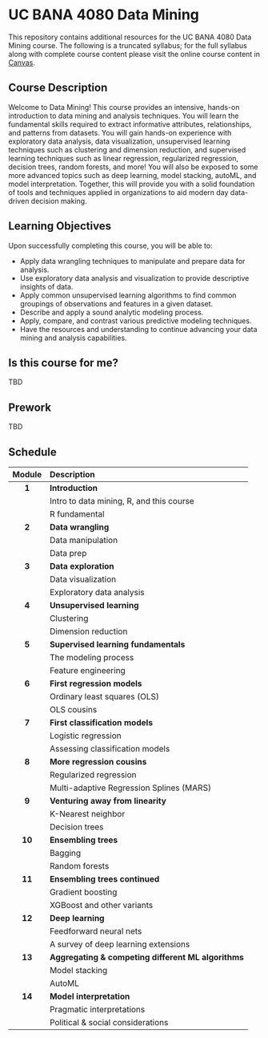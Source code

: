 UC BANA 4080 Data Mining
================

This repository contains additional resources for the UC BANA 4080 Data Mining course. The following is a truncated syllabus; for the full syllabus along with complete course content please visit the online course content in [Canvas](https://uc.instructure.com/). 


## Course Description

Welcome to Data Mining! This course provides an intensive, hands-on introduction to data mining and analysis techniques. You will learn the fundamental skills required to extract informative attributes, relationships, and patterns from datasets. You will gain hands-on experience with exploratory data analysis, data visualization, unsupervised learning techniques such as clustering and dimension reduction, and supervised learning techniques such as linear regression, regularized regression, decision trees, random forests, and more! You will also be exposed to some more advanced topics such as deep learning, model stacking, autoML, and model interpretation. Together, this will provide you with a solid foundation of tools and techniques applied in organizations to aid modern day data-driven decision making.

## Learning Objectives

Upon successfully completing this course, you will be able to:

* Apply data wrangling techniques to manipulate and prepare data for analysis.
* Use exploratory data analysis and visualization to provide descriptive insights of data.
* Apply common unsupervised learning algorithms to find common groupings of observations and features in a given dataset.
* Describe and apply a sound analytic modeling process.
* Apply, compare, and contrast various predictive modeling techniques.
* Have the resources and understanding to continue advancing your data mining and analysis capabilities.


## Is this course for me?

TBD

## Prework

TBD

## Schedule

| Module        | Description                                         |
|:-------------:|:----------------------------------------------------|
| **1**         | **Introduction**                                    |
|               | Intro to data mining, R, and this course            |
|               | R fundamental                                       |
| **2**         | **Data wrangling**                                  |
|               | Data manipulation                                   |
|               | Data prep                                           |
| **3**         | **Data exploration**                                |
|               | Data visualization                                  |
|               | Exploratory data analysis                           |
| **4**         | **Unsupervised learning**                           |
|               | Clustering                                          |
|               | Dimension reduction                                 |
| **5**         | **Supervised learning fundamentals**                |
|               | The modeling process                                |
|               | Feature engineering                                 |
| **6**         | **First regression models**                         |
|               | Ordinary least squares (OLS)                        |
|               | OLS cousins                                         |
| **7**         | **First classification models**                     |
|               | Logistic regression                                 |
|               | Assessing classification models                     |
| **8**         | **More regression cousins**                         |
|               | Regularized regression                              |
|               | Multi-adaptive Regression Splines (MARS)            |
| **9**         | **Venturing away from linearity**                   |
|               | K-Nearest neighbor                                  |
|               | Decision trees                                      |
| **10**        | **Ensembling trees**                                |
|               | Bagging                                             |
|               | Random forests                                      |
| **11**        | **Ensembling trees continued**                      |
|               | Gradient boosting                                   |
|               | XGBoost and other variants                          |
| **12**        | **Deep learning**                                   |
|               | Feedforward neural nets                             |
|               | A survey of deep learning extensions                |
| **13**        | **Aggregating & competing different ML algorithms** |
|               | Model stacking                                      |
|               | AutoML                                              |
| **14**        | **Model interpretation**                            |    
|               | Pragmatic interpretations                           |
|               | Political & social considerations                   |
